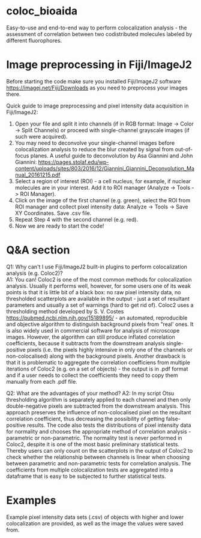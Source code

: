 # coloc_bioaida
Easy-to-use and end-to-end way to perform colocalization analysis - the assessment of correlation between two codistributed molecules labeled by different fluorophores.

# Image preprocessing in Fiji/ImageJ2 

Before starting the code make sure you installed Fiji/ImageJ2 software https://imagej.net/Fiji/Downloads as you need to preprocess your images there.

Quick guide to image preprocessing and pixel intensity data acquisition in Fiji/ImageJ2:
  1. Open your file and split it into channels (if in RGB format: Image -> Color -> Split Channels) or proceed with single-channel grayscale images (if such were acquired).
  2. You may need to deconvolve your single-channel images before colocalization analysis to reduce the blur created by signal from out-of-focus planes. A useful guide to deconvolution by Asa Giannini and John Giannini: https://pages.stolaf.edu/wp-content/uploads/sites/803/2016/12/Giannini_Giannini_Deconvolution_Manual_20161215.pdf 
  3. Select a region of interest (ROI) - a cell nucleus, for example, if nuclear molecules are in your interest. Add it to ROI manager (Analyze -> Tools -> ROI Manager).
  4. Click on the image of the first channel (e.g. green), select the ROI from ROI manager and collect pixel intensity data: Analyze -> Tools -> Save XY Coordinates. Save .csv file.
  5. Repeat Step 4 with the second channel (e.g. red).
  6. Now we are ready to start the code!

# Q&A section

  Q1: Why can't I use Fiji/ImageJ2 built-in plugins to perform colocalization analysis (e.g. Coloc2)?  
  A1: You can! Coloc2 is one of the most common methods for colocalization analysis. Usually it performs well, however, for some users one of its weak points is that it is little bit of a black box: no raw pixel intensity data, no thresholded scatterplots are available in the output - just a set of resultant parameters and usually a set of warnings (hard to get rid of). Coloc2 uses a thresholding method developed by S. V. Costes https://pubmed.ncbi.nlm.nih.gov/15189895/ - an automated, reproducible and objective algorithm to distinguish background pixels from "real' ones. It is also widely used in commercial software for analysis of microscope images. However, the algorithm can still produce inflated correlation coefficients, because it subtracts from the downstream analysis single-positive pixels (i.e. the pixels highly intensive in only one of the channels or non-colocalised) along with the background pixels. Another drawback is that it is problematic to aggregate the correlation coefficiens from multiple iterations of Coloc2 (e.g. on a set of objects) - the output is in .pdf format and if a user needs to collect the coefficients they need to copy them manually from each .pdf file. 
  
  Q2: What are the advantages of your method?
  A2: In my script Otsu thresholding algorithm is separately applied to each channel and then only double-negative pixels are subtracted from the downstream analysis. This approach preserves the influence of non-colocalised pixel on the resultant correlation coefficient, thus decreasing the possibility of getting false-positive results. The code also tests the distributions of pixel intensity data for normality and chooses the appropriate method of correlation analysis - parametric or non-parametric. The normality test is never performed in Coloc2, despite it is one of the most basic preliminary statistical tests. Thereby users can only count on the scatterplots in the output of Coloc2 to check whether the relationship between channels is linear when choosing between parametric and non-parametric tests for correlation analysis. The coefficients from multiple colocalization tests are aggregated into a dataframe that is easy to be subjected to further statistical tests.
  
# Examples

Example pixel intensity data sets (.csv) of objects with higher and lower colocalization are provided, as well as the image the values were saved from. 
